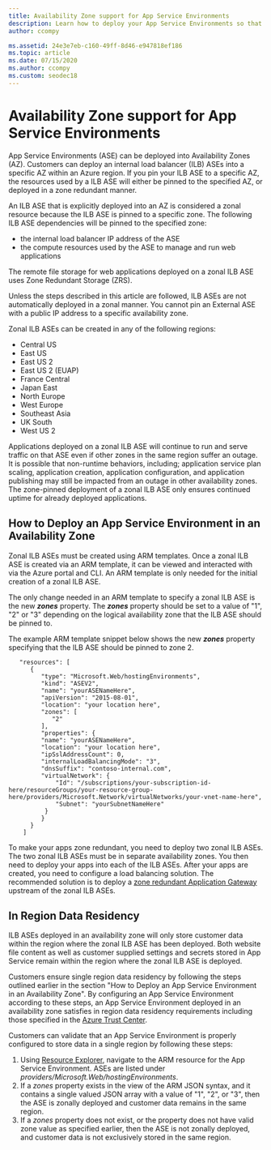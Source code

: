 ```yaml
---
title: Availability Zone support for App Service Environments
description: Learn how to deploy your App Service Environments so that your apps are zone redundant.
author: ccompy

ms.assetid: 24e3e7eb-c160-49ff-8d46-e947818ef186
ms.topic: article
ms.date: 07/15/2020
ms.author: ccompy
ms.custom: seodec18
---
```


# Availability Zone support for App Service Environments

App Service Environments (ASE) can be deployed into Availability Zones (AZ).  Customers can deploy an internal load balancer (ILB) ASEs into a specific AZ within an Azure region. If you pin your ILB ASE to a specific AZ, the resources used by a ILB ASE will either be pinned to the specified AZ, or deployed in a zone redundant manner.  

An ILB ASE that is explicitly deployed into an AZ is considered a zonal resource because the ILB ASE is pinned to a specific zone. The following ILB ASE dependencies will be pinned to the specified zone:

- the internal load balancer IP address of the ASE
- the compute resources used by the ASE to manage and run web applications

The remote file storage for web applications deployed on a zonal ILB ASE uses Zone Redundant Storage (ZRS).

Unless the steps described in this article are followed, ILB ASEs are not automatically deployed in a zonal manner. You cannot pin an External ASE with a public IP address to a specific availability zone. 

Zonal ILB ASEs can be created in any of the following regions:

- Central US
- East US
- East US 2
- East US 2 (EUAP)
- France Central 
- Japan East
- North Europe
- West Europe
- Southeast Asia
- UK South
- West US 2

Applications deployed on a zonal ILB ASE will continue to run and serve traffic on that ASE even if other zones in the same region suffer an outage.  It is possible that non-runtime behaviors, including; application service plan scaling, application creation, application configuration, and application publishing may still be impacted from an outage in other availability zones. The zone-pinned deployment of a zonal ILB ASE only ensures continued uptime for already deployed applications.

## How to Deploy an App Service Environment in an Availability Zone ##

Zonal ILB ASEs must be created using ARM templates. Once a zonal ILB ASE is created via an ARM template, it can be viewed and interacted with via the Azure portal and CLI.  An ARM template is only needed for the initial creation of a zonal ILB ASE.

The only change needed in an ARM template to specify a zonal ILB ASE is the new ***zones*** property. The ***zones*** property should be set to a value of "1", "2" or "3" depending on the logical availability zone that the ILB ASE should be pinned to.

The example ARM template snippet below shows the new ***zones*** property specifying that the ILB ASE should be pinned to zone 2.

```
   "resources": [
      {
         "type": "Microsoft.Web/hostingEnvironments",
         "kind": "ASEV2",
         "name": "yourASENameHere",
         "apiVersion": "2015-08-01",
         "location": "your location here",
         "zones": [
            "2"
         ],
         "properties": {
         "name": "yourASENameHere",
         "location": "your location here",
         "ipSslAddressCount": 0,
         "internalLoadBalancingMode": "3",
         "dnsSuffix": "contoso-internal.com",
         "virtualNetwork": {
             "Id": "/subscriptions/your-subscription-id-here/resourceGroups/your-resource-group-here/providers/Microsoft.Network/virtualNetworks/your-vnet-name-here",
             "Subnet": "yourSubnetNameHere"
          }
         }
      }
    ]
```

To make your apps zone redundant, you need to deploy two zonal ILB ASEs. The two zonal ILB ASEs must be in separate availability zones. You then need to deploy your apps into each of the ILB ASEs. After your apps are created, you need to configure a load balancing solution. The recommended solution is to deploy a [zone redundant Application Gateway](https://docs.microsoft.com/azure/application-gateway/application-gateway-autoscaling-zone-redundant) upstream of the zonal ILB ASEs. 

## In Region Data Residency ##

ILB ASEs deployed in an availability zone will only store customer data within the region where the zonal ILB ASE has been deployed. Both website file content as well as customer supplied settings and secrets stored in App Service remain within the region where the zonal ILB ASE is deployed.

Customers ensure single region data residency by following the steps outlined earlier in the section "How to Deploy an App Service Environment in an Availability Zone". By configuring an App Service Environment according to these steps, an App Service Environment deployed in an availability zone satisfies in region data residency requirements including those specified in the [Azure Trust Center](https://azuredatacentermap.azurewebsites.net/).

Customers can validate that an App Service Environment is properly configured to store data in a single region by following these steps: 

1. Using [Resource Explorer](https://resources.azure.com), navigate to the ARM resource for the App Service Environment.  ASEs are listed under *providers/Microsoft.Web/hostingEnvironments*.
2. If a *zones* property exists in the view of the ARM JSON syntax, and it contains a single valued JSON array with a value of "1", "2", or "3", then the ASE is zonally deployed and customer data remains in the same region.
2. If a *zones* property does not exist, or the property does not have valid zone value as specified earlier, then the ASE is not zonally deployed, and customer data is not exclusively stored in the same region.


